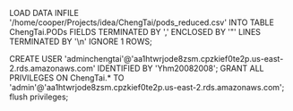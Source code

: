 LOAD DATA INFILE '/home/cooper/Projects/idea/ChengTai/pods_reduced.csv' 
INTO TABLE ChengTai.PODs 
FIELDS TERMINATED BY ',' 
ENCLOSED BY '"'
LINES TERMINATED BY '\n'
IGNORE 1 ROWS;

CREATE USER 'adminchengtai'@'aa1htwrjode8zsm.cpzkief0te2p.us-east-2.rds.amazonaws.com' IDENTIFIED BY 'Yhm20082008';
GRANT ALL PRIVILEGES ON ChengTai.* TO 'admin'@'aa1htwrjode8zsm.cpzkief0te2p.us-east-2.rds.amazonaws.com';
flush privileges;
